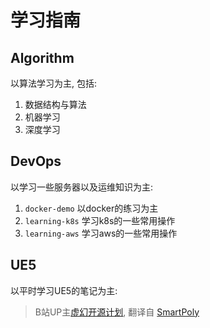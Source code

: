 # 学习指南



## Algorithm

以算法学习为主, 包括:

1. 数据结构与算法
2. 机器学习
3. 深度学习



## DevOps

以学习一些服务器以及运维知识为主:

1. `docker-demo` 以docker的练习为主
1. `learning-k8s` 学习k8s的一些常用操作
1. `learning-aws` 学习aws的一些常用操作



## UE5

以平时学习UE5的笔记为主:

> B站UP主[虚幻开源计划](https://space.bilibili.com/1967973396), 翻译自 [SmartPoly](https://www.youtube.com/@SmartPoly)
